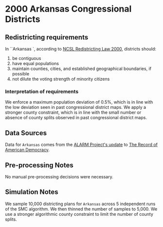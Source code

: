 # 2000 Arkansas Congressional Districts

## Redistricting requirements
In ``Arkansas `, according to [NCSL Redistricting Law 2000](https://web.archive.org/web/20041216185957/https://www.senate.mn/departments/scr/redist/red2000/Tab5appx.htm), districts should:

1. be contiguous
1. have equal populations
1. maintain counties, cities, and established geographical boundaries, if possible
1. not dilute the voting strength of minority citizens

### Interpretation of requirements
We enforce a maximum population deviation of 0.5%, which is in line with the low deviation seen in past congressional district maps.
We apply a stronger county constraint, which is in line with the small number or absence of county splits observed in past congressional district maps.

## Data Sources
Data for ``Arkansas`` comes from the [ALARM Project's update](https://dataverse.harvard.edu/dataset.xhtml?persistentId=doi:10.7910/DVN/ZV5KF3) to [The Record of American Democracy](https://road.hmdc.harvard.edu/).

## Pre-processing Notes
No manual pre-processing decisions were necessary.

## Simulation Notes
We sample 10,000 districting plans for ``Arkansas`` across 5 independent runs of the SMC algorithm.
We then thinned the number of samples to 5,000. 
We use a stronger algorithmic county constraint to limit the number of county splits.
